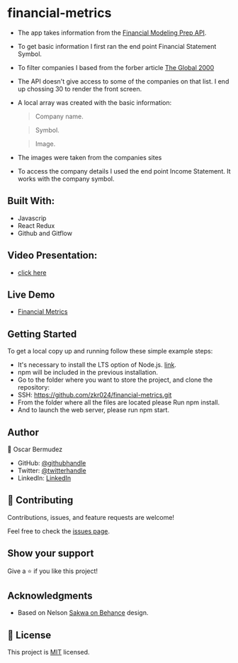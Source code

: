 # financial-metrics

- The app takes information from the [Financial Modeling Prep API](https://site.financialmodelingprep.com/developer/docs).
- To get basic information I first ran the end point Financial Statement Symbol.
- To filter companies I based from the forber article [The Global 2000](https://www.forbes.com/lists/global2000/?sh=4cd60b605ac0)
- The API doesn't give access to some of the companies on that list. I end up chossing 30 to render the front screen.
- A local array was created with the basic information:
  > Company name.

  > Symbol.

  > Image.
- The images were taken from the companies sites
- To access the company details I used the end point Income Statement. It works with the company symbol.

## Built With:

- Javascrip
- React Redux
- Github and Gitflow

## Video Presentation:

- [click here](https://www.loom.com/share/77e6794441274926a0fb91ddd286d0a9)

## Live Demo

- [Financial Metrics](https://peppy-tarsier-ec49cb.netlify.app/)

## Getting Started

To get a local copy up and running follow these simple example steps:

- It's necessary to install the LTS option of Node.js. [link](https://nodejs.org/en/).
- npm will be included in the previous installation.
- Go to the folder where you want to store the project, and clone the repository:
- SSH: https://github.com/zkr024/financial-metrics.git
- From the folder where all the files are located please Run npm install.
- And to launch the web server, please run npm start.

## Author

👤 Oscar Bermudez

- GitHub: [@githubhandle](https://github.com/zkr024)
- Twitter: [@twitterhandle](https://twitter.com/zkr024)
- LinkedIn: [LinkedIn](www.linkedin.com/in/oscar-bermudez-07908222a)

## 🤝 Contributing

Contributions, issues, and feature requests are welcome!

Feel free to check the [issues page](../../issues/).

## Show your support

Give a ⭐️ if you like this project!

## Acknowledgments

- Based on Nelson [Sakwa on Behance](https://www.behance.net/sakwadesignstudio) design.

## 📝 License

This project is [MIT](./MIT.md) licensed.
